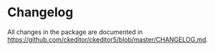 Changelog
=========

All changes in the package are documented in https://github.com/ckeditor/ckeditor5/blob/master/CHANGELOG.md.
